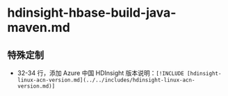 # hdinsight-hbase-build-java-maven.md

## 特殊定制

* 32-34 行，添加 Azure 中国 HDInsight 版本说明：`[!INCLUDE [hdinsight-linux-acn-version.md](../../includes/hdinsight-linux-acn-version.md)]`